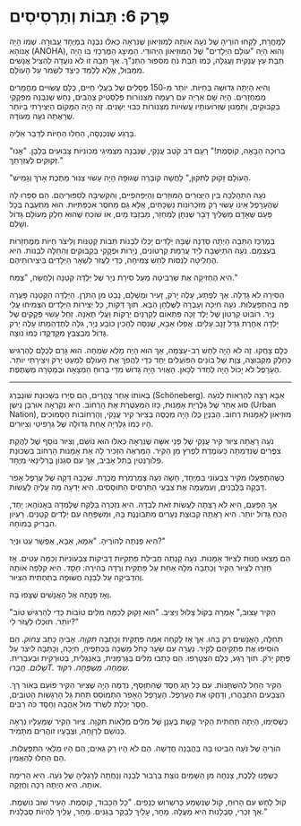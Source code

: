 
# פֶּרֶק 6: תֵּבוֹת וְתַרְסִיסִים

לְמָחֳרָת, לָקְחוּ הוֹרֶיהָ שֶׁל נֹעָה אוֹתָהּ לְמוּזֵיאוֹן שֶׁנִּרְאָה כְּאִלּוּ נִבְנָה בִּמְיֻחָד עֲבוּרָהּ. שְׁמוֹ הָיָה אָנוֹהָא (ANOHA), וְהוּא הָיָה "עוֹלַם הַיְּלָדִים" שֶׁל הַמּוּזֵיאוֹן הַיְּהוּדִי. הַמֵּיצָג הַמֶּרְכָּזִי בּוֹ הָיָה תֵּבַת עֵץ עֲנָקִית וַעֲגֻלָּה, כְּמוֹ תֵּבַת נֹחַ מִסִּפּוּר הַתַּנַ"ךְ. אַךְ תֵּבָה זוֹ לֹא נוֹעֲדָה לְהַצִּיל אֲנָשִׁים מִמַּבּוּל, אֶלָּא לְלַמֵּד כֵּיצַד לִשְׁמֹר עַל הָעוֹלָם.

וְהִיא הָיְתָה גְּדוּשָׁה בְּחַיּוֹת. יוֹתֵר מִ-150 פְּסָלִים שֶׁל בַּעֲלֵי חַיִּים, כֻּלָּם עֲשׂוּיִים מֵחֳמָרִים מְמֻחְזָרִים. הָיָה שָׁם אַרְיֵה עִם רַעְמָה מִצִּנּוֹרוֹת פְּלַסְטִיק צְהֻבִּים, נָחָשׁ שֶׁנִּבְנָה מִפְּקָקֵי בַּקְבּוּקִים, וְתַמְנוּן שֶׁזְּרוֹעוֹתָיו עֲשׂוּיוֹת מִצִּנּוֹרוֹת כִּבּוּי יְשָׁנִים. זֶה הָיָה הַמָּקוֹם הַיְּצִירָתִי בְּיוֹתֵר שֶׁרָאֲתָה נֹעָה מֵעוֹדָהּ.

בָּרֶגַע שֶׁנִּכְנְסָה, הֵחֵלּוּ הַחַיּוֹת לְדַבֵּר אֵלֶיהָ.

"בְּרוּכָה הַבָּאָה, קוֹסֶמֶת!" רָעַם דֹּב קֹטֶב עֲנָקִי, שֶׁנִּבְנָה מִצְּמִיגֵי מְכוֹנִיּוֹת צְבוּעִים בְּלָבָן. "אָנוּ זְקוּקִים לְעֶזְרָתֵךְ."

"הָעוֹלָם זָקוּק לְתִקּוּן," לָחֲשָׁה קוֹבְּרָה שֶׁגּוּפָהּ הָיָה עָשׂוּי צִנּוּר מַתֶּכֶת אָרֹךְ וְגָמִישׁ.

נֹעָה הִתְהַלְּכָה בֵּין הַיְּצוּרִים הַמּוּזָרִים וְהַיְּפֵהפִיִּים, וְהִקְשִׁיבָה לְסִפּוּרֵיהֶם. הֵם סִפְּרוּ לָהּ שֶׁהֶעָרָפֶל אֵינוֹ עָשׂוּי רַק מִזִּכְרוֹנוֹת נִשְׁכָּחִים, אֶלָּא גַּם מֵחֹסֶר אִכְפַּתִּיּוּת. הוּא מִתְעַבֶּה בְּכָל פַּעַם שֶׁאָדָם מַשְׁלִיךְ דָּבָר שֶׁנִּתָּן לְמַחְזֵר, מְבַזְבֵּז מַיִם, אוֹ שׁוֹכֵחַ שֶׁהוּא חֵלֶק מֵעוֹלָם גָּדוֹל וְשָׁלֵם.

בְּמֶרְכַּז הַתֵּבָה הָיְתָה סַדְנָה שֶׁבָּהּ יְלָדִים יָכְלוּ לִבְנוֹת תֵּבוֹת קְטַנּוֹת וְלִיצֹר חַיּוֹת מְמֻחְזָרוֹת בְּעַצְמָם. נֹעָה הִתְיַשְּׁבָה לְיַד עֲרֵמַת קַרְטוֹנִים, נְיָרוֹת וּפְקָקֵי בַּקְבּוּקִים וְהֵחֵלָּה לִבְנוֹת. הִיא הֶחְלִיטָה לְנַסּוֹת לַחַשׁ צְמִיחָה, כְּדֵי לַעֲזֹר לִשְׁאָר הַיְּלָדִים בִּיצִירוֹתֵיהֶם.

הִיא הֶחְזִיקָה אֶת שַׁרְבִיטָהּ מֵעַל סִירַת נְיָר שֶׁל יַלְדָּה קְטַנָּה וְלָחֲשָׁה, "צְמַח."

הַסִּירָה לֹא גָּדְלָה. אַךְ לְפֶתַע, עָלֶה יָרֹק, זָעִיר וּמֻשְׁלָם, נָבַט מִן הַתֹּרֶן. הַיַּלְדָּה הַקְּטַנָּה פָּעֲרָה פֶּה בְּהִתְפַּעֲלוּת. נֹעָה חִיְּכָה וְעָבְרָה לַשֻּׁלְחָן הַבָּא. תוֹךְ דַּקּוֹת, כָּל יְצִירוֹת הַיְּלָדִים הִצְמִיחוּ עֲלֵי נְיָר. רוֹבּוֹט קַרְטוֹן שֶׁל יֶלֶד זָכָה פִּתְאוֹם לְקַרְנַיִם יְרֻקּוֹת וַעֲלֵי תְּאֵנָה. זַחַל עָשׂוּי פְּקָקִים שֶׁל יַלְדָּה אַחֶרֶת גִּדֵּל זָנָב עָלִים. אֲפִלּוּ אַבָּא, שֶׁנִּסָּה לְהָכִין כּוֹבַע נְיָר, גִּלָּה לְתַדְהֵמָתוֹ עָלֶה יָרֹק גָּדוֹל מְבַצְבֵּץ מִקָדְקֳדוֹ כְּמוֹ נוֹצָה.

כֻּלָּם צָחֲקוּ. זֶה לֹא הָיָה לַחַשׁ רַב-עָצְמָה, אַךְ הוּא הָיָה מָלֵא שִׂמְחָה. הוּא גָּרַם לְכֻלָּם לְהַרְגִּישׁ כְּחֵלֶק מִקְּבוּצָה, צֶוֶת שֶׁל בּוֹנִים הַפּוֹעֲלִים יַחַד כְּדֵי לַהֲפֹךְ אֶת הָעוֹלָם לִמְעַט יָרֹק וִיצִירָתִי יוֹתֵר. הֶעָרָפֶל לֹא יָכוֹל הָיָה לַחְדֹּר לְכָאן. הָאֲוִיר הָיָה גָּדוּשׁ מִדַּי בְּרוּחַ הַמְצָאָה וּבְמַטָּרָה מְשֻׁתֶּפֶת.

***

בְּאוֹתוֹ אַחַר צָהֳרַיִם, הֵם סִיְּרוּ בִּשְׁכוּנַת שׁוֹנֶבֶּרְג (Schöneberg). אַבָּא רָצָה לְהַרְאוֹת לְנֹעָה סוּג אַחֵר שֶׁל גַּלֶּרְיַת אָמָּנוּת, כָּזוֹ הַמְּעַטֶּרֶת אֶת הָרְחוֹב. הִיא נִקְרְאָה אוּרְבָּן נֵישְׁן (Urban Nation), מוּזֵיאוֹן לְאָמָּנוּת רְחוֹב. הַבִּנְיָן כֻּלּוֹ הָיָה מְכֻסֶּה בְּצִיּוּר קִיר עֲנָקִי, וְהָרְחוֹבוֹת הַסְּמוּכִים הָיוּ כְּמוֹ גַּלֶּרְיָה אַחַת גְּדוֹלָה שֶׁל גְּרָפִיטִי וְצִיּוּרִים.

נֹעָה רָאֲתָה צִיּוּר קִיר עֲנָקִי שֶׁל פְּנֵי אִשָּׁה שֶׁנִּרְאָה כְּאִלּוּ הוּא נוֹשֵׁם, וְצִיּוּר נוֹסָף שֶׁל לַהֲקַת צִפֳּרִים שֶׁנִּדְמְתָה כְּעוֹמֶדֶת לִפְרֹץ מִן הַקִּיר. הַמַּרְאֶה הִזְכִּיר לָהּ אֶת אָמָּנוּת הָרְחוֹב בִּשְׁכוּנַת פְלוֹרֶנְטִין בְּתֵל אָבִיב, אַךְ עִם סִגְנוֹן בֶּרְלִינָאִי מְיֻחָד.

כְּשֶׁהִתְפַּעֲלוּ מִקִּיר צִבְעוֹנִי בִּמְיֻחָד, חָשָׁה נֹעָה צְמַרְמֹרֶת מֻכֶּרֶת. שִׁכְבָה דַּקָּה שֶׁל עֲרָפֶל אָפֹר דָּבְקָה בַּלְּבֵנִים, וְעִמְעֲמָה אֶת צִבְעֵי הַתַּרְסִיס הַתּוֹסְסִים. הִיא יָדְעָה מָה עָלֶיהָ לַעֲשׂוֹת.

אַךְ הַפַּעַם, הִיא לֹא רָצְתָה לַעֲשׂוֹת זֹאת לְבַדָּהּ. הִיא נִזְכְּרָה בַּלֶּקַח שֶׁלָּמְדָה בְּאָנוֹהָא: יַחַד, הַכֹּחַ גָּדוֹל יוֹתֵר. הִיא רָאֲתָה קְבוּצַת נְעָרִים מִתְבּוֹנֶנֶת בָּהּ, וּמִשְׁפָּחָה עִם יְלָדִים קְטַנִּים. רַעְיוֹן הִבְרִיק בְּמוֹחָהּ.

הִיא פָּנְתָה לְהוֹרֶיהָ. "אִמָּא, אַבָּא, אֶפְשָׁר עֵט וּנְיָר?"

הֵם מָצְאוּ חֲנוּת לְצִיּוּד אָמָּנוּת. נֹעָה קָנְתָה חֲבִילַת פִּתְקִיּוֹת דְּבִיקוֹת צִבְעוֹנִיּוֹת וְכַמָּה עֵטִים. אָז חָזְרָה לְצִיּוּר הַקִּיר וְכָתְבָה מִלָּה אַחַת עַל פִּתְקִית וְרֻדָּה בְּהִירָה: *חֶסֶד*. הִיא קִלְּפָה אוֹתָהּ וְהִדְבִּיקָה עַל לְבֵנָה חֲשׂוּפָה בְּתַחְתִּית הַצִּיּוּר.

וְאָז פָּנְתָה אֶל הָאֲנָשִׁים שֶׁצָּפוּ בָּהּ.

"הַקִּיר עָצוּב," אָמְרָה בְּקוֹל צָלוּל וְיַצִּיב. "הוּא זָקוּק לְכַמָּה מִלִּים טוֹבוֹת כְּדֵי לְהַרְגִּישׁ טוֹב יוֹתֵר. תּוּכְלוּ לַעֲזֹר לִי?"

תְּחִלָּה, הָאֲנָשִׁים רַק בָּהוּ. אַךְ אָז לָקְחָה אִמָּהּ פִּתְקִית וְכָתְבָה *תִּקְוָה*. אָבִיהָ כָּתַב *צְחוֹק*. הֵם הוֹסִיפוּ אֶת פִּתְקֵיהֶם לַקִּיר. נַעֲרָה עִם שֵׂעָר כָּחֹל מָשְׁכָה בִּכְתֵפֶיהָ, חִיְּכָה, וְכָתְבָה *לִיצֹר* עַל פֶּתֶק יָרֹק. תוֹךְ רֶגַע, כֻּלָּם הִצְטָרְפוּ. הֵם כָּתְבוּ מִלִּים בְּגֶרְמָנִית, בְּאַנְגְּלִית, בְּטוּרְקִית וּבְעִבְרִית. *שָׁלוֹם. חֲבֵרוּT. שִׂמְחָה. מִשְׁפָּחָה. רִקּוּד.*

הַקִּיר הֵחֵל לְהִשְׁתַּנּוֹת. עִם כָּל תָּג חֶסֶד שֶׁהִתְוַסֵּף, נִדְמֶה הָיָה שֶׁצִּיּוּר הַקִּיר פּוֹעֵם בְּאוֹר רַךְ. הַצְּבָעִים הִתְבָּהֲרוּ, וְדָחֲקוּ אֶת הֶעָרָפֶל. הָעֲרָפֶל הָאָפֹר הִתְמוֹסֵס תַּחַת גַּל הָרְגָשׁוֹת הַטּוֹבִים, חֲסַר יְכֹלֶת לִשְׂרֹד מוּל אַהֲבָה וְחֶסֶד כֹּה רַבִּים.

כְּשֶׁסִּיְּמוּ, הָיְתָה תַּחְתִּית הַקִּיר קֶשֶׁת בֶּעָנָן שֶׁל מִלִּים מְלֵאוֹת תִּקְוָה. צִיּוּר הַקִּיר שֶׁמֵּעָלָיו נִרְאָה כְּנוֹשֵׁם לִרְוָחָה, וּצְבָעָיו זוֹהֲרִים מִתָּמִיד.

הוֹרֶיהָ שֶׁל נֹעָה הִבִּיטוּ בָּהּ בַּהֲבָנָה חֲדָשָׁה. הֵם לֹא הָיוּ רַק גֵּאִים; הֵם הָיוּ מְלֵאֵי הִתְפַּעֲלוּת. הֵם הֵחֵלּוּ לְהַאֲמִין.

כְּשֶׁפָּנוּ לָלֶכֶת, צָנְחָה מִן הַשָּׁמַיִם נוֹצַת בַּרְבּוּר לְבָנָה וְנָחֲתָה לְרַגְלֶיהָ שֶׁל נֹעָה. הִיא הֵרִימָה אוֹתָהּ. הִיא הָיְתָה רַכָּה וַחֲזָקָה.

קוֹל לָחַשׁ עִם הָרוּחַ, קוֹל שֶׁנִּשְׁמַע כְּרִשְׁרוּשׁ כְּנָפַיִם. "כָּל הַכָּבוֹד, קוֹסֶמֶת. הָעִיר שׁוּב נוֹשֶׁמֶת. אַךְ זִכְרִי, סַבְלָנוּת הִיא מַעֲלָה. מָחָר, עָלַיִךְ לְבַקֵּר בַּגַּנִּים. מָחָר, עָלַיִךְ לִהְיוֹת סַבְלָנִית."

